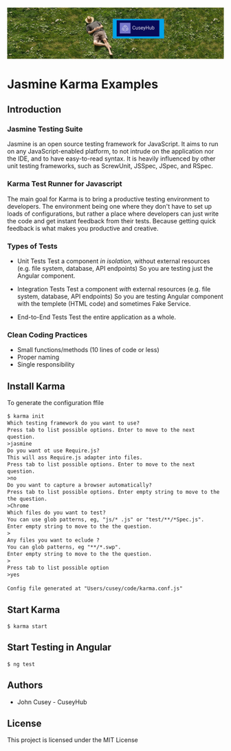 ![CuseyHub](https://github.com/cusey/ImageForWiki/blob/master/Logos/CuseyHub_Banner_Small.jpg)

# Jasmine Karma Examples

## Introduction      

### Jasmine Testing Suite   
Jasmine is an open source testing framework for JavaScript. It aims to run on any JavaScript-enabled platform, to not intrude on the application nor the IDE, and to have easy-to-read syntax. It is heavily influenced by other unit testing frameworks, such as ScrewUnit, JSSpec, JSpec, and RSpec.

### Karma Test Runner for Javascript    
The main goal for Karma is to bring a productive testing environment to developers. The environment being one where they don't have to set up loads of configurations, but rather a place where developers can just write the code and get instant feedback from their tests. Because getting quick feedback is what makes you productive and creative.

### Types of Tests      
* Unit Tests
Test a component _*in isolation,*_ without external resources (e.g. file system, database, API endpoints) So you are testing just the Angular component.

* Integration Tests
Test a component _*with*_ external resources (e.g. file system, database, API endpoints) So you are testing Angular component with the templete (HTML code) and sometimes Fake Service.

* End-to-End Tests
Test the entire application as a whole.

### Clean Coding Practices
* Small functions/methods (10 lines of code or less)
* Proper naming
* Single responsibility

## Install Karma
To generate the configuration ffile
```
$ karma init
Which testing framework do you want to use?
Press tab to list possible options. Enter to move to the next question.
>jasmine
Do you want ot use Require.js?
This will ass Require.js adapter into files.
Press tab to list possible options. Enter to move to the next question.
>no
Do you want to capture a browser automatically?
Press tab to list possible options. Enter empty string to move to the the question.
>Chrome
Which files do you want to test?
You can use glob patterns, eg, "js/* .js" or "test/**/*Spec.js".
Enter empty string to move to the the question.
>
Any files you want to eclude ?
You can glob patterns, eg "**/*.swp".
Enter empty string to move to the the question.
>
Press tab to list possible option
>yes

Config file generated at "Users/cusey/code/karma.conf.js"

```

## Start Karma         
```
$ karma start
```

## Start Testing in Angular 

```
$ ng test
```

## Authors
* John Cusey - CuseyHub  

## License   
This project is licensed under the MIT License
